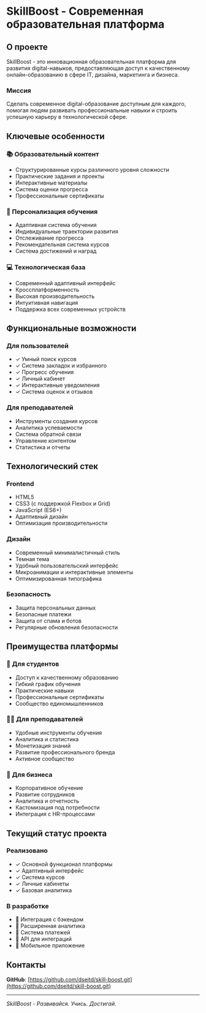 # SkillBoost - Современная образовательная платформа

## О проекте

SkillBoost - это инновационная образовательная платформа для развития digital-навыков, предоставляющая доступ к качественному онлайн-образованию в сфере IT, дизайна, маркетинга и бизнеса.

### Миссия
Сделать современное digital-образование доступным для каждого, помогая людям развивать профессиональные навыки и строить успешную карьеру в технологической сфере.

## Ключевые особенности

### 📚 Образовательный контент
- Структурированные курсы различного уровня сложности
- Практические задания и проекты
- Интерактивные материалы
- Система оценки прогресса
- Профессиональные сертификаты

### 🎯 Персонализация обучения
- Адаптивная система обучения
- Индивидуальные траектории развития
- Отслеживание прогресса
- Рекомендательная система курсов
- Система достижений и наград

### 💻 Технологическая база
- Современный адаптивный интерфейс
- Кроссплатформенность
- Высокая производительность
- Интуитивная навигация
- Поддержка всех современных устройств

## Функциональные возможности

### Для пользователей
- ✓ Умный поиск курсов
- ✓ Система закладок и избранного
- ✓ Прогресс обучения
- ✓ Личный кабинет
- ✓ Интерактивные уведомления
- ✓ Система оценок и отзывов

### Для преподавателей
- Инструменты создания курсов
- Аналитика успеваемости
- Система обратной связи
- Управление контентом
- Статистика и отчеты

## Технологический стек

### Frontend
- HTML5
- CSS3 (с поддержкой Flexbox и Grid)
- JavaScript (ES6+)
- Адаптивный дизайн
- Оптимизация производительности

### Дизайн
- Современный минималистичный стиль
- Темная тема
- Удобный пользовательский интерфейс
- Микроанимации и интерактивные элементы
- Оптимизированная типографика

### Безопасность
- Защита персональных данных
- Безопасные платежи
- Защита от спама и ботов
- Регулярные обновления безопасности

## Преимущества платформы

### 🚀 Для студентов
- Доступ к качественному образованию
- Гибкий график обучения
- Практические навыки
- Профессиональные сертификаты
- Сообщество единомышленников

### 👨‍🏫 Для преподавателей
- Удобные инструменты обучения
- Аналитика и статистика
- Монетизация знаний
- Развитие профессионального бренда
- Активное сообщество

### 💼 Для бизнеса
- Корпоративное обучение
- Развитие сотрудников
- Аналитика и отчетность
- Кастомизация под потребности
- Интеграция с HR-процессами

## Текущий статус проекта

### Реализовано
- ✓ Основной функционал платформы
- ✓ Адаптивный интерфейс
- ✓ Система курсов
- ✓ Личные кабинеты
- ✓ Базовая аналитика

### В разработке
- 🔄 Интеграция с бэкендом
- 🔄 Расширенная аналитика
- 🔄 Система платежей
- 🔄 API для интеграций
- 🔄 Мобильное приложение

## Контакты

**GitHub**: [https://github.com/dseitd/skill-boost.git](https://github.com/dseitd/skill-boost.git)

---

*SkillBoost - Развивайся. Учись. Достигай.* 